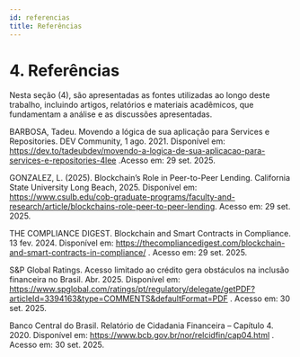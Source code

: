 ```yaml
---
id: referencias
title: Referências
---
```


# 4. Referências
Nesta seção (4), são apresentadas as fontes utilizadas ao longo deste trabalho, incluindo artigos, relatórios e materiais acadêmicos, que fundamentam a análise e as discussões apresentadas.

BARBOSA, Tadeu. Movendo a lógica de sua aplicação para Services e Repositories. DEV Community, 1 ago. 2021. Disponível em: https://dev.to/tadeubdev/movendo-a-logica-de-sua-aplicacao-para-services-e-repositories-4lee
.Acesso em: 29 set. 2025.

GONZALEZ, L. (2025). Blockchain’s Role in Peer-to-Peer Lending. California State University Long Beach, 2025. Disponível em: https://www.csulb.edu/cob-graduate-programs/faculty-and-research/article/blockchains-role-peer-to-peer-lending. Acesso em: 29 set. 2025.

THE COMPLIANCE DIGEST. Blockchain and Smart Contracts in Compliance. 13 fev. 2024. Disponível em: https://thecompliancedigest.com/blockchain-and-smart-contracts-in-compliance/
. Acesso em: 29 set. 2025.

S&P Global Ratings. Acesso limitado ao crédito gera obstáculos na inclusão financeira no Brasil. Abr. 2025. Disponível em: https://www.spglobal.com/ratings/pt/regulatory/delegate/getPDF?articleId=3394163&type=COMMENTS&defaultFormat=PDF
. Acesso em: 30 set. 2025.

Banco Central do Brasil. Relatório de Cidadania Financeira – Capítulo 4. 2020. Disponível em: https://www.bcb.gov.br/nor/relcidfin/cap04.html
. Acesso em: 30 set. 2025.